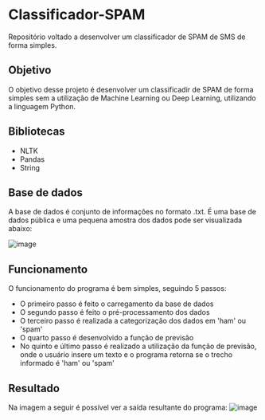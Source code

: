 # Classificador-SPAM
Repositório voltado a desenvolver um classificador de SPAM de SMS de forma simples.

## Objetivo
O objetivo desse projeto é desenvolver um classificadir de SPAM de forma simples sem a utilização de Machine Learning ou Deep Learning, utilizando a linguagem Python.

## Bibliotecas
- NLTK
- Pandas
- String

## Base de dados
A base de dados é conjunto de informações no formato .txt. É uma base de dados pública e uma pequena amostra dos dados pode ser visualizada abaixo:

![image](https://user-images.githubusercontent.com/65053026/163590817-70bb80b9-921d-4591-90dc-eb543d404005.png)

## Funcionamento
O funcionamento do programa é bem simples, seguindo 5 passos:
- O primeiro passo é feito o carregamento da base de dados
- O segundo passo é feito o pré-processamento dos dados
- O terceiro passo é realizada a categorização dos dados em 'ham' ou 'spam'
- O quarto passo é desenvolvido a função de previsão
- No quinto e último passo é realizado a utilização da função de previsão, onde o usuário insere um texto e o programa retorna se o trecho informado é 'ham' ou 'spam'

## Resultado
Na imagem a seguir é possível ver a saída resultante do programa:
![image](https://user-images.githubusercontent.com/65053026/163591284-08c3f7f6-ac7c-4ff7-9efc-baecb3809648.png)
